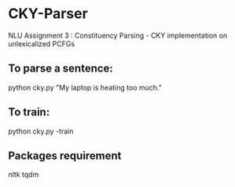 # CKY-Parser
NLU Assignment 3 : Constituency Parsing - CKY implementation on unlexicalized PCFGs

## To parse a sentence:
python cky.py "My laptop is heating too much."

## To train:
python cky.py -train

## Packages requirement
nltk
tqdm

